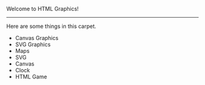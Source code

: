 Welcome to HTML Graphics!
<hr>
Here are some things in this carpet.
<ul>
  <li>Canvas Graphics</li>
  <li>SVG Graphics</li>
  <li>Maps</li>
  <li>SVG</li>
  <li>Canvas</li>
  <li>Clock</li>
  <li>HTML Game</li>
</ul>
